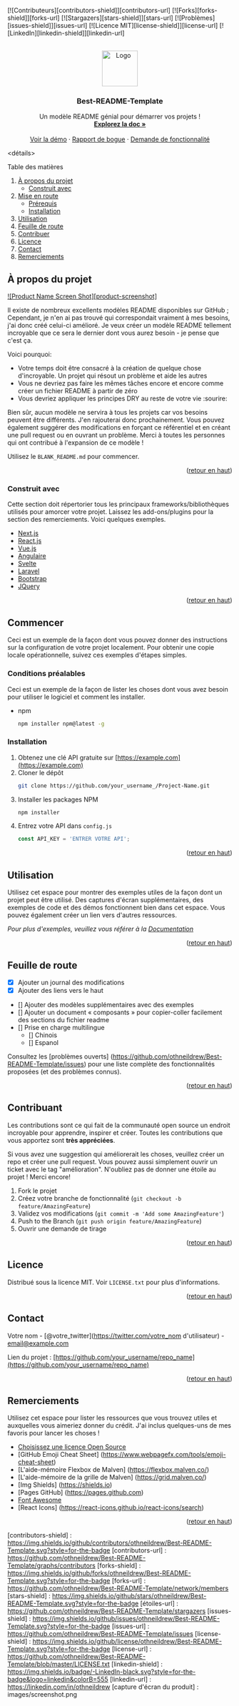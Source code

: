 <div id="top"></div>
<!--
*** Merci d'avoir consulté le modèle Best-README. Si vous avez une proposition
*** cela améliorerait les choses, veuillez forker le repo et créer une pull request
*** ou ouvrez simplement un ticket avec le tag "amélioration".
*** N'oubliez pas de donner une étoile au projet !
*** Merci encore! Maintenant, va créer quelque chose d'ÉTONNANT ! :RÉ
-->



<!-- BOUCLIERS DE PROJET -->
<!--
*** J'utilise des liens Markdown "style de référence" pour plus de lisibilité.
*** Les liens de référence sont placés entre crochets [ ] au lieu de parenthèses ( ).
*** Voir en bas de ce document pour la déclaration des variables de référence
*** pour les contributeurs-url, forks-url, etc. Il s'agit d'une syntaxe facultative et concise que vous pouvez utiliser.
*** https://www.markdownguide.org/basic-syntax/#reference-style-links
-->
[![Contributeurs][contributors-shield]][contributors-url]
[![Forks][forks-shield]][forks-url]
[![Stargazers][stars-shield]][stars-url]
[![Problèmes][issues-shield]][issues-url]
[![Licence MIT][license-shield]][license-url]
[![LinkedIn][linkedin-shield]][linkedin-url]



<!-- LOGO DU PROJET -->
<br />
<div align="center">
  <a href="https://github.com/othneildrew/Best-README-Template">
    <img src="images/logo.png" alt="Logo" width="80" height="80">
  </a>

  <h3 align="center">Best-README-Template</h3>

  <p align="center">
    Un modèle README génial pour démarrer vos projets !
    <br />
    <a href="https://github.com/othneildrew/Best-README-Template"><strong>Explorez la doc »</strong></a>
    <br />
    <br />
    <a href="https://github.com/othneildrew/Best-README-Template">Voir la démo</a>
    ·
    <a href="https://github.com/othneildrew/Best-README-Template/issues">Rapport de bogue</a>
    ·
    <a href="https://github.com/othneildrew/Best-README-Template/issues">Demande de fonctionnalité</a>
  </p>
</div>



<!-- TABLE DES MATIÈRES -->
<détails>
  <summary>Table des matières</summary>
  <ol>
    <li>
      <a href="#about-the-project">À propos du projet</a>
      <ul>
        <li><a href="#built-with">Construit avec</a></li>
      </ul>
    </li>
    <li>
      <a href="#getting-started">Mise en route</a>
      <ul>
        <li><a href="#prerequisites">Prérequis</a></li>
        <li><a href="#installation">Installation</a></li>
      </ul>
    </li>
    <li><a href="#usage">Utilisation</a></li>
    <li><a href="#roadmap">Feuille de route</a></li>
    <li><a href="#contributing">Contribuer</a></li>
    <li><a href="#license">Licence</a></li>
    <li><a href="#contact">Contact</a></li>
    <li><a href="#acknowledgements">Remerciements</a></li>
  </ol>
</détails>



<!-- À PROPOS DU PROJET -->
## À propos du projet

[![Product Name Screen Shot][product-screenshot]](https://example.com)

Il existe de nombreux excellents modèles README disponibles sur GitHub ; Cependant, je n'en ai pas trouvé qui correspondait vraiment à mes besoins, j'ai donc créé celui-ci amélioré. Je veux créer un modèle README tellement incroyable que ce sera le dernier dont vous aurez besoin - je pense que c'est ça.

Voici pourquoi:
* Votre temps doit être consacré à la création de quelque chose d'incroyable. Un projet qui résout un problème et aide les autres
* Vous ne devriez pas faire les mêmes tâches encore et encore comme créer un fichier README à partir de zéro
* Vous devriez appliquer les principes DRY au reste de votre vie :sourire:

Bien sûr, aucun modèle ne servira à tous les projets car vos besoins peuvent être différents. J'en rajouterai donc prochainement. Vous pouvez également suggérer des modifications en forçant ce référentiel et en créant une pull request ou en ouvrant un problème. Merci à toutes les personnes qui ont contribué à l'expansion de ce modèle !

Utilisez le `BLANK_README.md` pour commencer.

<p align="right">(<a href="#top">retour en haut</a>)</p>



### Construit avec

Cette section doit répertorier tous les principaux frameworks/bibliothèques utilisés pour amorcer votre projet. Laissez les add-ons/plugins pour la section des remerciements. Voici quelques exemples.

* [Next.js](https://nextjs.org/)
* [React.js](https://reactjs.org/)
* [Vue.js](https://vuejs.org/)
* [Angulaire](https://angular.io/)
* [Svelte](https://svelte.dev/)
* [Laravel](https://laravel.com)
* [Bootstrap](https://getbootstrap.com)
* [JQuery](https://jquery.com)

<p align="right">(<a href="#top">retour en haut</a>)</p>



<!-- POUR COMMENCER -->
## Commencer

Ceci est un exemple de la façon dont vous pouvez donner des instructions sur la configuration de votre projet localement.
Pour obtenir une copie locale opérationnelle, suivez ces exemples d'étapes simples.

### Conditions préalables

Ceci est un exemple de la façon de lister les choses dont vous avez besoin pour utiliser le logiciel et comment les installer.
* npm
  ```sh
  npm installer npm@latest -g
  ```

### Installation

1. Obtenez une clé API gratuite sur [https://example.com](https://example.com)
2. Cloner le dépôt
   ```sh
   git clone https://github.com/your_username_/Project-Name.git
   ```
3. Installer les packages NPM
   ```sh
   npm installer
   ```
4. Entrez votre API dans `config.js`
   ```js
   const API_KEY = 'ENTRER VOTRE API';
   ```

<p align="right">(<a href="#top">retour en haut</a>)</p>



<!-- EXEMPLES D'UTILISATION -->
## Utilisation

Utilisez cet espace pour montrer des exemples utiles de la façon dont un projet peut être utilisé. Des captures d'écran supplémentaires, des exemples de code et des démos fonctionnent bien dans cet espace. Vous pouvez également créer un lien vers d'autres ressources.

_Pour plus d'exemples, veuillez vous référer à la [Documentation](https://example.com)_

<p align="right">(<a href="#top">retour en haut</a>)</p>



<!-- FEUILLE DE ROUTE -->
## Feuille de route

- [x] Ajouter un journal des modifications
- [x] Ajouter des liens vers le haut
- [] Ajouter des modèles supplémentaires avec des exemples
- [] Ajouter un document « composants » pour copier-coller facilement des sections du fichier readme
- [] Prise en charge multilingue
    - [] Chinois
    - [] Espanol

Consultez les [problèmes ouverts] (https://github.com/othneildrew/Best-README-Template/issues) pour une liste complète des fonctionnalités proposées (et des problèmes connus).

<p align="right">(<a href="#top">retour en haut</a>)</p>



<!-- CONTRIBUER -->
## Contribuant

Les contributions sont ce qui fait de la communauté open source un endroit incroyable pour apprendre, inspirer et créer. Toutes les contributions que vous apportez sont **très appréciées**.

Si vous avez une suggestion qui améliorerait les choses, veuillez créer un repo et créer une pull request. Vous pouvez aussi simplement ouvrir un ticket avec le tag "amélioration".
N'oubliez pas de donner une étoile au projet ! Merci encore!

1. Fork le projet
2. Créez votre branche de fonctionnalité (`git checkout -b feature/AmazingFeature`)
3. Validez vos modifications (`git commit -m 'Add some AmazingFeature'`)
4. Push to the Branch (`git push origin feature/AmazingFeature`)
5. Ouvrir une demande de tirage

<p align="right">(<a href="#top">retour en haut</a>)</p>



<!-- LICENCE -->
## Licence

Distribué sous la licence MIT. Voir `LICENSE.txt` pour plus d'informations.

<p align="right">(<a href="#top">retour en haut</a>)</p>



<!-- CONTACTER -->
## Contact

Votre nom - [@votre_twitter](https://twitter.com/votre_nom d'utilisateur) - email@example.com

Lien du projet : [https://github.com/your_username/repo_name](https://github.com/your_username/repo_name)

<p align="right">(<a href="#top">retour en haut</a>)</p>



<!-- REMERCIEMENTS -->
## Remerciements

Utilisez cet espace pour lister les ressources que vous trouvez utiles et auxquelles vous aimeriez donner du crédit. J'ai inclus quelques-uns de mes favoris pour lancer les choses !

* [Choisissez une licence Open Source](https://choosealicense.com)
* [GitHub Emoji Cheat Sheet] (https://www.webpagefx.com/tools/emoji-cheat-sheet)
* [L'aide-mémoire Flexbox de Malven] (https://flexbox.malven.co/)
* [L'aide-mémoire de la grille de Malven] (https://grid.malven.co/)
* [Img Shields] (https://shields.io)
* [Pages GitHub] (https://pages.github.com)
* [Font Awesome](https://fontawesome.com)
* [React Icons] (https://react-icons.github.io/react-icons/search)

<p align="right">(<a href="#top">retour en haut</a>)</p>



<!-- LIENS ET IMAGES MARKDOWN -->
<!-- https://www.markdownguide.org/basic-syntax/#reference-style-links -->
[contributors-shield] : https://img.shields.io/github/contributors/othneildrew/Best-README-Template.svg?style=for-the-badge
[contributors-url] : https://github.com/othneildrew/Best-README-Template/graphs/contributors
[forks-shield] : https://img.shields.io/github/forks/othneildrew/Best-README-Template.svg?style=for-the-badge
[forks-url] : https://github.com/othneildrew/Best-README-Template/network/members
[stars-shield] : https://img.shields.io/github/stars/othneildrew/Best-README-Template.svg?style=for-the-badge
[étoiles-url] : https://github.com/othneildrew/Best-README-Template/stargazers
[issues-shield] : https://img.shields.io/github/issues/othneildrew/Best-README-Template.svg?style=for-the-badge
[issues-url] : https://github.com/othneildrew/Best-README-Template/issues
[license-shield] : https://img.shields.io/github/license/othneildrew/Best-README-Template.svg?style=for-the-badge
[license-url] : https://github.com/othneildrew/Best-README-Template/blob/master/LICENSE.txt
[linkedin-shield] : https://img.shields.io/badge/-LinkedIn-black.svg?style=for-the-badge&logo=linkedin&colorB=555
[linkedin-url] : https://linkedin.com/in/othneildrew
[capture d'écran du produit] : images/screenshot.png